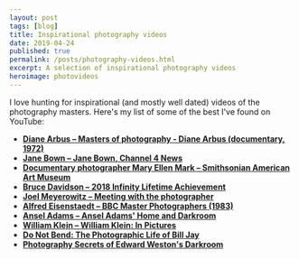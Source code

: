 ```yaml
---
layout: post
tags: [blog]
title: Inspirational photography videos
date: 2019-04-24
published: true
permalink: /posts/photography-videos.html
excerpt: A selection of inspirational photography videos
heroimage: photovideos
---
```


I love hunting for inspirational (and mostly well dated) videos of the photography masters. Here's my list of some of the best I've found on YouTube:

* **[Diane Arbus – Masters of photography - Diane Arbus (documentary, 1972)](https://youtu.be/Q_0sQI90kYI)**
* **[Jane Bown – Jane Bown, Channel 4 News](https://youtu.be/546OT_ViFdo)**
* **[Documentary photographer Mary Ellen Mark – Smithsonian American Art Museum](https://youtu.be/Mwtw_YYv99Q)**
* **[Bruce Davidson – 2018 Infinity Lifetime Achievement](https://youtu.be/Dt7I8cfyV4Y)**
* **[ Joel Meyerowitz – Meeting with the photographer](https://youtu.be/nO3DvdwgUYw)**
* **[Alfred Eisenstaedt – BBC Master Photographers (1983)](https://youtu.be/xdfOo4yh6c0)**
* **[Ansel Adams – Ansel Adams' Home and Darkroom](https://youtu.be/qZlovMptjyQ)**
* **[William Klein – William Klein: In Pictures](https://youtu.be/7g9IksGqiUM)**
* **[Do Not Bend: The Photographic Life of Bill Jay](https://youtu.be/wd47549knOU)**
* **[Photography Secrets of Edward Weston's Darkroom](https://www.youtube.com/watch?v=yT2-xpKBafs)**
